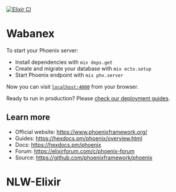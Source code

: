 [![Elixir CI](https://github.com/David-Nascimento/NLW-Elixir/actions/workflows/elixir-v2.yml/badge.svg)](https://github.com/David-Nascimento/NLW-Elixir/actions/workflows/elixir-v2.yml)
# Wabanex

To start your Phoenix server:

  * Install dependencies with `mix deps.get`
  * Create and migrate your database with `mix ecto.setup`
  * Start Phoenix endpoint with `mix phx.server`

Now you can visit [`localhost:4000`](http://localhost:4000) from your browser.

Ready to run in production? Please [check our deployment guides](https://hexdocs.pm/phoenix/deployment.html).

## Learn more

  * Official website: https://www.phoenixframework.org/
  * Guides: https://hexdocs.pm/phoenix/overview.html
  * Docs: https://hexdocs.pm/phoenix
  * Forum: https://elixirforum.com/c/phoenix-forum
  * Source: https://github.com/phoenixframework/phoenix
# NLW-Elixir
